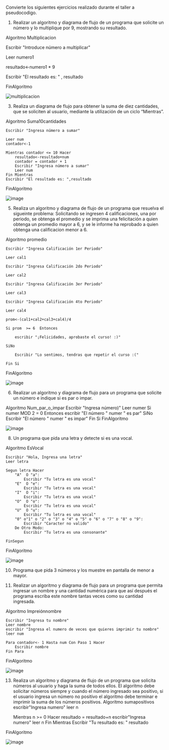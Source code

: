 
Convierte los siguientes ejercicios realizado durante el taller a pseudocodigo.

1. Realizar un algoritmo y diagrama de flujo de un programa que solicite un número y lo multiplique por 9, mostrando su resultado.

Algoritmo Multiplicacion
	
  Escribir "Introduce número a multiplicar"
	
  Leer numero1
	
  resultado<-numero1 * 9
	
  Escribir "El resultado es: " , resultado
		
FinAlgoritmo

![multiplicacion](https://user-images.githubusercontent.com/101668305/160260272-ac8e0c4a-a211-414b-aa10-7319223d5e44.png)

3. Realiza un diagrama de flujo para obtener la suma de diez cantidades, que se soliciten al usuario, mediante la utilización de un ciclo “Mientras”. 

Algoritmo Suma10cantidades
	
	Escribir "Ingresa número a sumar"
	
	Leer num
	contador<-1
	
	Mientras contador <= 10 Hacer
		resultado<-resultado+num
		contador = contador + 1
		Escribir "Ingresa número a sumar"
		Leer num
	Fin Mientras
	Escribir "El resultado es: ",resultado
FinAlgoritmo

![image](https://user-images.githubusercontent.com/101668305/160260773-a8fb4afe-ccb8-412a-a659-420591c3793f.png)

5. Realiza un algoritmo y diagrama de flujo de un programa que resuelva el sigueinte problema: Solicitando se ingresen 4 calificaciones, una por periodo, se obtenga el promedio y se imprima una felicitación a quien obtenga un promedio mayor a 6, y se le informe ha reprobado a quien obtenga una calificacion menor a 6.

Algoritmo promedio
	
	Escribir "Ingresa Calificación 1er Periodo"
	
	Leer cal1
	
	Escribir "Ingresa Calificación 2do Periodo"
	
	Leer cal2
	
	Escribir "Ingresa Calificación 3er Periodo"
	
	Leer cal3
	
	Escribir "Ingresa Calificación 4to Periodo"
	
	Leer cal4
	
	prom<-(cal1+cal2+cal3+cal4)/4
	
	Si prom  >= 6  Entonces
		
		escribir "¡Felicidades, aprobaste el curso! :)"
	
	SiNo
		
		Escribir "Lo sentimos, tendras que repetir el curso :("
	
	Fin Si
	
FinAlgoritmo

![image](https://user-images.githubusercontent.com/101668305/160896961-9a6c0d37-8378-4e89-acc5-50f8a71b3892.png)


6. Realizar un algoritmo y diagrama de flujo para un programa que solicite un número e indique si es par o impar.

Algoritmo Num_par_o_impar
	Escribir "Ingresa número)"
	Leer numer
	Si numer MOD 2  = 0 Entonces
		escribir "El número " numer " es par" 
	SiNo
		Escribir "El número " numer " es impar"
	Fin Si
FinAlgoritmo

![image](https://user-images.githubusercontent.com/101668305/160261323-b5b39c69-a28c-4e41-a8d3-b12e3ad20432.png)

8. Un programa que pida una letra y detecte si es una vocal.

Algoritmo EsVocal
	
	Escribir "Hola, Ingresa una letra"
	Leer letra
	
	Segun letra Hacer
		"A"  O "a":
			Escribir "Tu letra es una vocal"
		"E"  O "e":
			Escribir "Tu letra es una vocal"
		"I"  O "i":
			Escribir "Tu letra es una vocal"
		"O"  O "o":
			Escribir "Tu letra es una vocal"
		"U"  O "u":
			Escribir "Tu letra es una vocal"
		"0" o"1" o "2" o "3" o "4" o "5" o "6" o "7" o "8" o "9":
			Escribir "Caracter no valido"
		De Otro Modo:
			Escribir "Tu letra es una consonante"
			
	FinSegun
	
	
FinAlgoritmo


![image](https://user-images.githubusercontent.com/101668305/160896395-818af409-11f9-4b3c-ac8f-e02c6fee9eaa.png)



10. Programa que pida 3 números y los muestre en pantalla de menor a mayor.



12. Realizar un algoritmo y diagrama de flujo para un programa que permita ingresar un nombre y una cantidad numérica para que así después el programa escriba este nombre tantas veces como su cantidad ingresada.

Algoritmo Impreiónnombre
	
	Escribir "Ingresa tu nombre"
	Leer nombre
	escribir "Ingresa el numero de veces que quieres imprimir tu nombre"
	leer num

	Para contador<- 1 Hasta num Con Paso 1 Hacer
		Escribir nombre
	Fin Para
FinAlgoritmo


![image](https://user-images.githubusercontent.com/101668305/160930537-6407a3b4-7450-426b-bbb0-7cca1b45156e.png)

13. Realiza un algoritmo y diagrama de flujo de un programa que solicita números al usuario y haga la suma de todos ellos. El algoritmo debe solicitar números siempre y cuando el número ingresado sea positivo, si el usuario ingresa un número no positivo el algoritmo debe terminar e imprimir la suma de los números positivos.
Algoritmo sumapositivos
	escribir"Ingresa numero"
	leer n
	
	Mientras n >= 0 Hacer
		resultado = resultado+n
		escribir"Ingresa numero"
		leer n
	Fin Mientras
	Escribir "Tu resultado es: " resultado
	
	
FinAlgoritmo


![image](https://user-images.githubusercontent.com/101668305/160932399-6b991500-78d3-4d1a-80d9-b3e551ca30d2.png)
